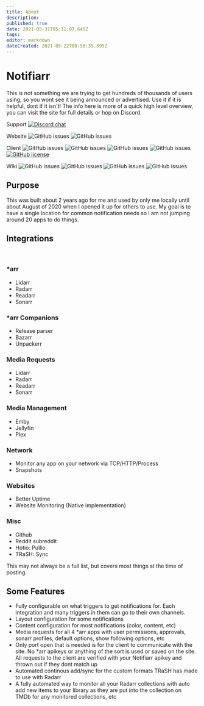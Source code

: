 ```yaml
---
title: About
description: 
published: true
date: 2021-05-31T05:11:07.645Z
tags: 
editor: markdown
dateCreated: 2021-05-22T00:58:35.895Z
---
```


# Notifiarr


This is not something we are trying to get hundreds of thousands of users using, so you wont see it being announced or advertised. Use it if it is helpful, dont if it isn't! The info here is more of a quick high level overview, you can visit the site for full details or hop on Discord.

Support
[![Discord chat](https://img.shields.io/discord/764440599066574859?style=plastic&color=blue&logo=discord)](https://discord.gg/AURf8Yz)

Website
![GitHub issues](https://img.shields.io/github/issues/Notifiarr/website?color=blue&logo=github&style=plastic) ![GitHub issues](https://img.shields.io/github/issues-closed/Notifiarr/website?color=blue&logo=github&style=plastic) 

Client
![GitHub issues](https://img.shields.io/github/issues/Notifiarr/notifiarr?color=blue&logo=github&style=plastic) ![GitHub issues](https://img.shields.io/github/issues-closed/Notifiarr/notifiarr?color=blue&logo=github&style=plastic)  ![GitHub issues](https://img.shields.io/github/issues-pr/Notifiarr/notifiarr?color=blue&logo=github&style=plastic)  ![GitHub issues](https://img.shields.io/github/issues-pr-closed/Notifiarr/notifiarr?color=blue&logo=github&style=plastic) [![GitHub license](https://img.shields.io/github/license/Notifiarr/notifiarr?color=blue)](https://github.com/Notifiarr/notifiarr/blob/main/LICENSE)

Wiki
![GitHub issues](https://img.shields.io/github/issues/Notifiarr/wiki?color=blue&logo=github&style=plastic) ![GitHub issues](https://img.shields.io/github/issues-closed/Notifiarr/wiki?color=blue&logo=github&style=plastic)  ![GitHub issues](https://img.shields.io/github/issues-pr/Notifiarr/wiki?color=blue&logo=github&style=plastic)  ![GitHub issues](https://img.shields.io/github/issues-pr-closed/Notifiarr/wiki?color=blue&logo=github&style=plastic)

## Purpose

This was built about 2 years ago for me and used by only me locally until about August of 2020 when I opened it up for others to use. My goal is to have a single location for common notification needs so i am not jumping around 20 apps to do things.

## Integrations
<br>

### *arr

* Lidarr
* Radarr
* Readarr
* Sonarr

### *arr Companions

* Release parser
* Bazarr
* Unpackerr

### Media Requests

* Lidarr
* Radarr
* Readarr
* Sonarr

### Media Management

* Emby
* Jellyfin
* Plex

### Network

* Monitor any app on your network via TCP/HTTP/Process
* Snapshots

### Websites

* Better Uptime
* Website Monitoring (Native implementation)

### Misc

* Github
* Reddit subreddit
* Hotio: Pullio
* TRaSH: Sync

This may not always be a full list, but covers most things at the time of posting.

## Some Features

* Fully configurable on what triggers to get notifications for. Each integration and many triggers in them can go to their own channels.
* Layout configuration for some notifications
* Content configuration for most notifications (color, content, etc)
* Media requests for all 4 *arr apps with user permissions, approvals, sonarr profiles, default options, show following options, etc
* Only port open that is needed is for the client to communicate with the site. No *arr apikeys or anything of the sort is used or saved on the site. All requests to the client are verified with your Notifiarr apikey and thrown out if they dont match up
* Automated continous add/sync for the custom formats TRaSH has made to use with Radarr
* A fully automated way to monitor all your Radarr collections with auto add new items to your library as they are put into the collection on TMDb for any monitored collections, etc